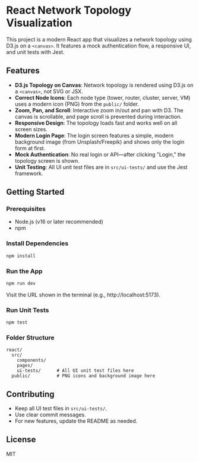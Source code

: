 # React Network Topology Visualization

This project is a modern React app that visualizes a network topology using D3.js on a `<canvas>`. It features a mock authentication flow, a responsive UI, and unit tests with Jest.

## Features

- **D3.js Topology on Canvas**: Network topology is rendered using D3.js on a `<canvas>`, not SVG or JSX.
- **Correct Node Icons**: Each node type (tower, router, cluster, server, VM) uses a modern icon (PNG) from the `public/` folder.
- **Zoom, Pan, and Scroll**: Interactive zoom in/out and pan with D3. The canvas is scrollable, and page scroll is prevented during interaction.
- **Responsive Design**: The topology loads fast and works well on all screen sizes.
- **Modern Login Page**: The login screen features a simple, modern background image (from Unsplash/Freepik) and shows only the login form at first.
- **Mock Authentication**: No real login or API—after clicking "Login," the topology screen is shown.
- **Unit Testing**: All UI unit test files are in `src/ui-tests/` and use the Jest framework.

## Getting Started

### Prerequisites
- Node.js (v16 or later recommended)
- npm

### Install Dependencies
```sh
npm install
```

### Run the App
```sh
npm run dev
```
Visit the URL shown in the terminal (e.g., http://localhost:5173).

### Run Unit Tests
```sh
npm test
```

### Folder Structure
```
react/
  src/
    components/
    pages/
    ui-tests/      # All UI unit test files here
  public/          # PNG icons and background image here
```

## Contributing
- Keep all UI test files in `src/ui-tests/`.
- Use clear commit messages.
- For new features, update the README as needed.

## License
MIT